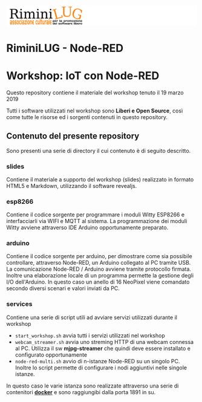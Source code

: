![RiminiLUG Logo](/slides/images/logo-riminilug.png)

RiminiLUG - Node-RED
========================

Workshop: IoT con Node-RED 
===========================

Questo repository contiene il materiale del workshop tenuto il 19 marzo 2019


Tutti i software utilizzati nel workshop sono **Liberi e Open Source**, così come tutte le risorse ed i sorgenti contenuti in questo repository.


Contenuto del presente repository
---------------------------------
Sono presenti una serie di directory il cui contenuto è di seguito descritto.

### slides

Contiene il materiale a supporto del workshop (slides) realizzato in formato HTML5 e Markdown, utilizzando il software revealjs.


### esp8266

Contiene il codice sorgente per programmare i moduli Witty ESP8266 e interfacciarli via WIFI e MQTT al sistema. La programmazione dei moduli Witty avviene attraverso IDE Arduino opportunamente preparato.


### arduino

Contiene il codice sorgente per arduino, per dimostrare come sia possibile controllare, attraverso Node-RED, un Arduino collegato al PC tramite USB. La comunicazione Node-RED / Arduino avviene tramite protocollo firmata.
Inoltre una elaborazione locale di un programma permette la gestione degli I/O dell'Arduino.
In questo caso un anello di 16 NeoPixel viene comandato secondo diversi scenari e valori inviati da PC.


### services

Contiene una serie di script utili ad avviare servizi utilizzati durante il workshop

* `start_workshop.sh` avvia tutti i servizi utilizzati nel workshop
* `webcam_streamer.sh` avvia uno streming HTTP di una webcam connessa al PC. Utilizza il sw **mjpg-streamer** che quindi deve essere installato e configurato opportunamente
* `node-red-multi.sh` avvio di n-istanze Node-RED su un singolo PC. Inoltre lo script permette di configurare i nodi aggiuntivi nelle singole istanze.

In questo caso le varie istanza sono realizzate attraverso una serie di contenitori **[docker](https://www.docker.com/)** e sono raggiungibi dalla porta 1891 in su.


